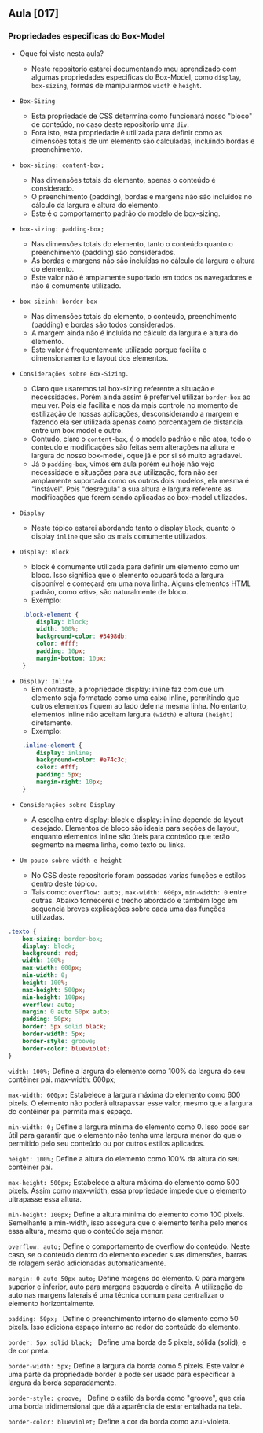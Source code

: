 ## Aula [017]

### Propriedades especificas do Box-Model

- Oque foi visto nesta aula?
  * Neste repositorio estarei documentando meu aprendizado com algumas propriedades especificas do Box-Model, como `display`, `box-sizing`, formas de manipularmos `width` e `height`.

- `Box-Sizing`
  * Esta propriedade de CSS determina como funcionará nosso "bloco" de conteúdo, no caso deste repositorio uma `div`.
  * Fora isto, esta propriedade é utilizada para definir como as dimensões totais de um elemento são calculadas, incluindo bordas e preenchimento.

- `box-sizing: content-box;`
  * Nas dimensões totais do elemento, apenas o conteúdo é considerado.
  * O preenchimento (padding), bordas e margens não são incluídos no cálculo da largura e altura do elemento.
  * Este é o comportamento padrão do modelo de box-sizing.

- `box-sizing: padding-box;`
  * Nas dimensões totais do elemento, tanto o conteúdo quanto o preenchimento (padding) são considerados.
  * As bordas e margens não são incluídas no cálculo da largura e altura do elemento.
  * Este valor não é amplamente suportado em todos os navegadores e não é comumente utilizado.

- `box-sizinh: border-box`
  * Nas dimensões totais do elemento, o conteúdo, preenchimento (padding) e bordas são todos considerados.
  * A margem ainda não é incluída no cálculo da largura e altura do elemento.
  * Este valor é frequentemente utilizado porque facilita o dimensionamento e layout dos elementos.

- `Considerações sobre Box-Sizing.`
  * Claro que usaremos tal box-sizing referente a situação e necessidades. Porém ainda assim é preferivel utilizar `border-box` ao meu ver. Pois ela facilita e nos da mais controle no momento de estilização de nossas aplicações, desconsiderando a margem e fazendo ela ser utilizada apenas como porcentagem de distancia entre um box model e outro.
  * Contudo, claro o `content-box`, é o modelo padrão e não atoa, todo o conteudo e modificações são feitas sem alterações na altura e largura do nosso box-model, oque já é por si só muito agradavel.
  * Já o `padding-box`, vimos em aula porém eu hoje não vejo necessidade e situações para sua utilização, fora não ser amplamente suportada como os outros dois modelos, ela mesma é "instável". Pois "desregula" a sua altura e largura referente as modificações que forem sendo aplicadas ao box-model utilizados.

- `Display`
  * Neste tópico estarei abordando tanto o display `block`, quanto o display `inline` que são os mais comumente utilizados.

- `Display: Block`
  * block é comumente utilizada para definir um elemento como um bloco. Isso significa que o elemento ocupará toda a largura disponível e começará em uma nova linha. Alguns elementos HTML padrão, como `<div>`, são naturalmente de bloco.
  * Exemplo:
```css
    .block-element {
        display: block;
        width: 100%;
        background-color: #3498db;
        color: #fff;
        padding: 10px;
        margin-bottom: 10px;
    }
```

- `Display: Inline`
  * Em contraste, a propriedade display: inline faz com que um elemento seja formatado como uma caixa inline, permitindo que outros elementos fiquem ao lado dele na mesma linha. No entanto, elementos inline não aceitam largura `(width)` e altura `(height)` diretamente.
  * Exemplo:
```css
    .inline-element {
        display: inline;
        background-color: #e74c3c;
        color: #fff;
        padding: 5px;
        margin-right: 10px;
    }
```

- `Considerações sobre Display`
  * A escolha entre display: block e display: inline depende do layout desejado. Elementos de bloco são ideais para seções de layout, enquanto elementos inline são úteis para conteúdo que terão segmento na mesma linha, como texto ou links.


- `Um pouco sobre width e height`
  * No CSS deste repositorio foram passadas varias funções e estilos dentro deste tópico.
  * Tais como: `overflow: auto;`, `max-width: 600px`, `min-width: 0` entre outras. Abaixo fornecerei o trecho abordado e também logo em sequencia breves explicações sobre cada uma das funções utilizadas.
```css
.texto {
    box-sizing: border-box;
    display: block;
    background: red;
    width: 100%;
    max-width: 600px;
    min-width: 0;
    height: 100%;
    max-height: 500px;
    min-height: 100px;
    overflow: auto;
    margin: 0 auto 50px auto;
    padding: 50px;
    border: 5px solid black;
    border-width: 5px;
    border-style: groove;
    border-color: blueviolet;
}
```

`width: 100%;`
Define a largura do elemento como 100% da largura do seu contêiner pai.
max-width: 600px;

`max-width: 600px;`
Estabelece a largura máxima do elemento como 600 pixels. O elemento não poderá ultrapassar esse valor, mesmo que a largura do contêiner pai permita mais espaço.

`min-width: 0;`
Define a largura mínima do elemento como 0. Isso pode ser útil para garantir que o elemento não tenha uma largura menor do que o permitido pelo seu conteúdo ou por outros estilos aplicados.

`height: 100%;`
Define a altura do elemento como 100% da altura do seu contêiner pai.

`max-height: 500px;`
Estabelece a altura máxima do elemento como 500 pixels. Assim como max-width, essa propriedade impede que o elemento ultrapasse essa altura.

`min-height: 100px;`
Define a altura mínima do elemento como 100 pixels. Semelhante a min-width, isso assegura que o elemento tenha pelo menos essa altura, mesmo que o conteúdo seja menor.

`overflow: auto;`
Define o comportamento de overflow do conteúdo. Neste caso, se o conteúdo dentro do elemento exceder suas dimensões, barras de rolagem serão adicionadas automaticamente.

`margin: 0 auto 50px auto;`
Define margens do elemento. 0 para margem superior e inferior, auto para margens esquerda e direita. A utilização de auto nas margens laterais é uma técnica comum para centralizar o elemento horizontalmente.

`padding: 50px; `
Define o preenchimento interno do elemento como 50 pixels. Isso adiciona espaço interno ao redor do conteúdo do elemento.

`border: 5px solid black; `
Define uma borda de 5 pixels, sólida (solid), e de cor preta.

`border-width: 5px;`
Define a largura da borda como 5 pixels. Este valor é uma parte da propriedade border e pode ser usado para especificar a largura da borda separadamente.

`border-style: groove; `
Define o estilo da borda como "groove", que cria uma borda tridimensional que dá a aparência de estar entalhada na tela.

`border-color: blueviolet;`
Define a cor da borda como azul-violeta.

